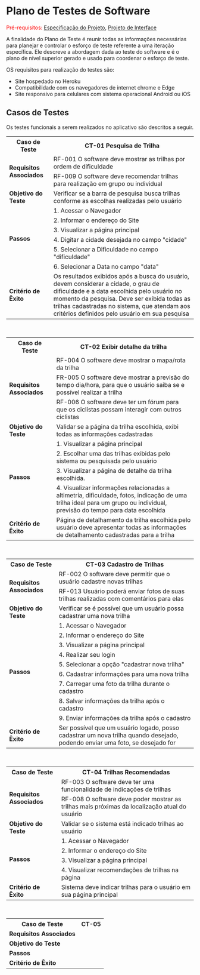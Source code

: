 # Plano de Testes de Software

<span style="color:red">Pré-requisitos: <a href="02-Especificação do Projeto.md"> Especificação do Projeto</a></span>, <a href="04-Projeto de Interface.md"> Projeto de Interface</a>

A finalidade do Plano de Teste é reunir todas as informações necessárias para planejar e controlar o esforço de teste referente a uma iteração específica. Ele descreve a abordagem dada ao teste do software e é o plano de nível superior gerado e usado para coordenar o esforço de teste.

OS requisitos para realização do testes são:
* Site hospedado no Heroku
* Compatibilidade com os navegadores de internet chrome e Edge
* Site responsivo para celulares com sistema operacional Android ou iOS

 
<h2>Casos de Testes</h2>
Os testes funcionais a serem realizados no aplicativo são descritos a seguir.

<table border="0" id="CT01 - Pesquisa Trilha">
    <tr>
        <th>Caso de Teste</th>
        <th>CT-01 Pesquisa de Trilha</th>
    </tr>
    <tr>
        <td rowspan="2"><b>Requisitos Associados</b></td>
        <td>RF-001 O software deve mostrar as trilhas por ordem de dificuldade</td>
    </tr>
    <tr>
        <td>RF-009 O software deve recomendar trilhas para realização em grupo ou individual</td>
    </tr>
    <tr>
        <td><b>Objetivo do Teste</b></td>
        <td>Verificar se a barra de pesquisa busca trilhas conforme as escolhas realizadas pelo usuário</td>
    </tr>
    <tr>
        <td rowspan="6"><b>Passos</b></td>
        <td>1. Acessar o Navegador</td>
    </tr>
    <tr>
        <td>2. Informar o endereço do Site</td>
    </tr>
    <tr>
        <td>3. Visualizar a página principal</td>
    </tr>
    <tr>
        <td>4. Digitar a cidade desejada no campo "cidade"</td>
    </tr>
    <tr>
        <td>5. Selecionar a Dificuldade no campo "dificuldade"</td>
    </tr>
    <tr>
        <td>6. Selecionar a Data no campo "data"</td>
    </tr>
    <tr>
        <td><b>Critério de Êxito</b></td>
        <td>Os resultados exibidos após a busca do usuário, devem considerar a cidade, o grau de dificuldade e a data escolhida pelo usuário no momento da pesquisa. Deve ser exibida todas as trilhas cadastradas no sistema, que atendam aos critérios definidos pelo usuário em sua pesquisa</td>
    </tr>
    </table>
<br>


<table border="0" id="CT02 - Exibir detalhe da trilha">
    <tr>
        <th>Caso de Teste</th>
        <th>CT-02 Exibir detalhe da trilha</th>
    </tr>
    <tr>
        <td rowspan="3"><b>Requisitos Associados</b></td>
        <td>RF-004 O software deve mostrar o mapa/rota da trilha</td>
    </tr>
    <tr>
        <td>FR-005 O software deve mostrar a previsão do tempo dia/hora, para que o usuário saiba se e possível realizar a trilha</td>
    </tr>
    <tr>
        <td>RF-006 O software deve ter um fórum para que os ciclistas possam interagir com outros ciclistas</td>
    </tr>
    <tr>
        <td><b>Objetivo do Teste</b></td>
        <td>Validar se a página da trilha escolhida, exibi todas as informações cadastradas</td>
    </tr>
    <tr>
        <td rowspan="4"><b>Passos</b></td>
        <td>1. Visualizar a página principal</td>
    </tr>
    <tr>
        <td>2. Escolhar uma das trilhas exibidas pelo sistema ou pesquisada pelo usuário</td>
    </tr>
    <tr>
        <td>3. Visualizar a página de detalhe da trilha escolhida.</td>
    </tr>
    <tr>
        <td>4. Visualizar informações relacionadas a altimetria, dificuldade, fotos, indicação de uma trilha ideal para um grupo ou individual, previsão do tempo para data escolhida</td>
    </tr>
    <tr>
        <td><b>Critério de Êxito</b></td>
        <td>Página de detalhamento da trilha escolhida pelo usuário deve apresentar todas as informações de detalhamento cadastradas para a trilha</td>
    </tr>
    </table>
<br>


<table border="0" id="CT03 - Cadastro de Trilha">
    <tr>
        <th>Caso de Teste</th>
        <th>CT-03 Cadastro de Trilhas</th>
    </tr>
    <tr>
        <td rowspan="2"><b>Requisitos Associados</b></td>
        <td>RF-002 O software deve permitir que o usuário cadastre novas trilhas</td>
    </tr>
    <tr>
        <td>RF-013 Usuário poderá enviar fotos de suas trilhas realizadas com comentários para elas</td>
    </tr>
    <tr>
        <td><b>Objetivo do Teste</b></td>
        <td>Verificar se é possível que um usuário possa cadastrar uma nova trilha</td>
    </tr>
    <tr>
        <td rowspan="9"><b>Passos</b></td>
        <td>1. Acessar o Navegador</td>
    </tr>
    <tr>
        <td>2. Informar o endereço do Site</td>
    </tr>
    <tr>
        <td>3. Visualizar a página principal</td>
    </tr>
    <tr>
        <td>4. Realizar seu login</td>
    </tr>
    <tr>
        <td>5. Selecionar a opção "cadastrar nova trilha"</td>
    </tr>
    <tr>
        <td>6. Cadastrar informações para uma nova trilha</td>
    </tr>
    <tr>
        <td>7. Carregar uma foto da trilha durante o cadastro</td>
    </tr>
    <tr>
        <td>8. Salvar informações da trilha após o cadastro</td>
    </tr>
    <tr>
        <td>9. Enviar informações da trilha após o cadastro</td>
    </tr>
    <tr>
        <td><b>Critério de Êxito</b></td>
        <td>Ser possível que um usuário logado, posso cadastrar um nova trilha quando desejado, podendo enviar uma foto, se desejado for</td>
    </tr>
    </table>
<br>


<table border="0" id="CT04 - Trilhas Recomendadas ">
    <tr>
        <th>Caso de Teste</th>
        <th>CT-04 Trilhas Recomendadas</th>
    </tr>
    <tr>
        <td rowspan="2"><b>Requisitos Associados</b></td>
        <td>RF-003 O software deve ter uma funcionalidade de indicações de trilhas</td>
    </tr>
    <tr>
        <td>RF-008 O software deve poder mostrar as trilhas mais próximas da localização atual do usuário</td>
    </tr>
    <tr>
        <td><b>Objetivo do Teste</b></td>
        <td>Validar se o sistema está indicado trilhas ao usuário</td>
    </tr>
    <tr>
        <td rowspan="4"><b>Passos</b></td>
        <td>1. Acessar o Navegador</td>
    </tr>
    <tr>
        <td>2. Informar o endereço do Site</td>
    </tr>
    <tr>
        <td>3. Visualizar a página principal</td>
    </tr>
    <tr>
        <td>4. Visualizar recomendações de trilhas na página</td>
    </tr>
    <tr>
        <td><b>Critério de Êxito</b></td>
        <td>Sistema deve indicar trilhas para o usuário em sua página principal</td>
    </tr>
    </table>
<br>


<table border="0" id="CT05 - ">
    <tr>
        <th>Caso de Teste</th>
        <th>CT-05</th>
    </tr>
    <tr>
        <td><b>Requisitos Associados</b></td>
        <td></td>
    </tr>
    <tr>
        <td><b>Objetivo do Teste</b></td>
        <td> </td>
    </tr>
    <tr>
        <td><b>Passos</b></td>
        <td> </td>
    </tr>
    <tr>
        <td><b>Critério de Êxito</b></td>
        <td> </td>
    </tr>
    </table>
<br>
